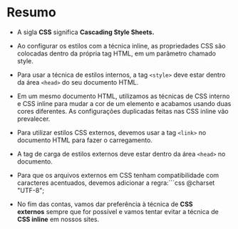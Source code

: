# Resumo

- A sigla **CSS** significa **Cascading Style Sheets.**
    
- Ao configurar os estilos com a técnica inline, as propriedades CSS são colocadas dentro da própria tag HTML, em um parâmetro chamado style.
    
- Para usar a técnica de estilos internos, a tag `<style>` deve estar dentro da área `<head>` do seu documento HTML.
    
- Em um mesmo documento HTML, utilizamos as técnicas de CSS interno e CSS inline para mudar a cor de um elemento e acabamos usando duas cores diferentes. As configurações duplicadas feitas nas CSS inline vão prevalecer.
    
- Para utilizar estilos CSS externos, devemos usar a tag `<link>` no documento HTML para fazer o carregamento.
    
- A tag de carga de estilos externos deve estar dentro da área `<head>` no documento.
    
- Para que os arquivos externos em CSS tenham compatibilidade com caracteres acentuados, devemos adicionar a regra:```css
    @charset "UTF-8";
    
- No fim das contas, vamos dar preferência à técnica de **CSS externos** sempre que for possível e vamos tentar evitar a técnica de **CSS inline** em nossos sites.